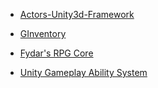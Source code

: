 



* [Actors-Unity3d-Framework](https://github.com/dimmpixeye/Actors-Unity3d-Framework)

* [GInventory](https://github.com/mathiassiig/GInventory)

* [Fydar's RPG Core](https://github.com/Fydar/RPGCore)

* [Unity Gameplay Ability System](https://github.com/sjai013/UnityGameplayAbilitySystem)
